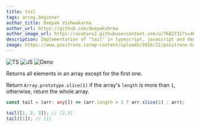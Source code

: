 ```yaml
---
title: tail
tags: array,beginner
author_title: Deepak Vishwakarma
author_url: https://github.com/deepakshrma
author_image_url: https://avatars2.githubusercontent.com/u/7682731?s=400
description: Implementation of "tail" in typescript, javascript and deno.
image: https://www.positronx.io/wp-content/uploads/2018/11/positronx-banner-1152-1.jpg
---
```


![TS](https://img.shields.io/badge/supports-typescript-blue.svg?style=flat-square)
![JS](https://img.shields.io/badge/supports-javascript-yellow.svg?style=flat-square)
![Deno](https://img.shields.io/badge/supports-deno-green.svg?style=flat-square)

Returns all elements in an array except for the first one.

Return `Array.prototype.slice(1)` if the array's `length` is more than `1`, otherwise, return the whole array.

```ts title="typescript"
const tail = (arr: any[]) => (arr.length > 1 ? arr.slice(1) : arr);
```

```ts title="typescript"
tail([1, 2, 3]); // [2,3]
tail([1]); // [1]
```
